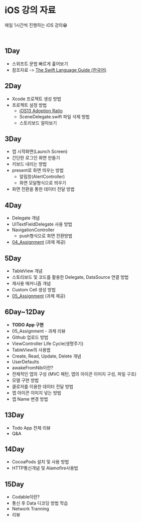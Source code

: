 # iOS 강의 자료

매일 1시간씩 진행하는 iOS 강의😁

</br>

**1Day**
---
* 스위프트 문법 빠르게 훑어보기
* 참조자료
  -> [The Swift Language Guide (한국어)](https://jusung.gitbook.io/the-swift-language-guide/)

**2Day**
---
* Xcode 프로젝트 생성 방법
* 프로젝트 설정 방법
  * [iOS13 Adoption Ratio](https://developer.apple.com/support/app-store/)
  * SceneDelegate.swift 파일 삭제 방법
  * 스토리보드 알아보기

**3Day**
---
* 앱 시작화면(Launch Screen)
* 간단한 로그인 화면 만들기
* 키보드 내리는 방법
* present로 화면 띄우는 방법
  * 알림창(AlertController)
  * 화면 모달형식으로 띄우기
* 화면 전환을 통한 데이터 전달 방법

**4Day**
---
* Delegate 개념
* UITextFieldDelegate 사용 방법
* NavigationController
  * push형식으로 화면 전환방법
* [04_Assignment](https://github.com/jinShine/iOS_Seminar/tree/master/04_Assignment) (과제 제공)

**5Day**
---
* TableView 개념
* 스토리보드 및 코드를 활용한 Delegate, DataSource 연결 방법
* 재사용 매커니즘 개념
* Custom Cell 생성 방법
* [05_Assignment](https://github.com/jinShine/iOS_Seminar/tree/master/05_Assignment) (과제 제공)

**6Day~12Day**
---
* **TODO App 구현** 
* 05_Assignment - 과제 리뷰
* Github 업로드 방법
* ViewController Life Cycle(생명주기)
* TableView의 사용법
* Create, Read, Update, Delete 개념
* UserDefaults
* awakeFromNib이란?
* 전체적인 앱의 구성 (MVC 패턴, 앱의 아이콘 이미지 구성, 파일 구조)
* 모델 구현 방법
* 클로저를 이용한 데이터 전달 방법
* 앱 아이콘 이미지 넣는 방법
* 앱 Name 변경 방법

**13Day**
---
* Todo App 전체 리뷰
* Q&A

**14Day**
---
* CocoaPods 설치 및 사용 방법
* HTTP통신개념 및 Alamofire사용법

**15Day**
---
* Codable이란?
* 통신 후 Data 디코딩 방법 학습
* Network Tranning
* 리뷰

